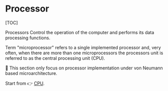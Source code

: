 # Processor

[TOC]


Processors Control the operation of the computer and performs its data processing functions. 

Term "microprocessor" refers to a single implemented  processor and, very often, when there are more than one microprocessors the processors unit is referred to as the central processing unit (CPU).

👀 This section only focus on processor implementation under von Neumann based microarchitecture.

Start from 👉 [CPU](CPU/CPU.md).

